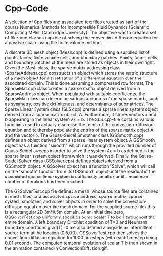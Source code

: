 # Cpp-Code
A selection of Cpp files and associated text files created as part of the course Numerical Methods for Incompresible Fluid Dynamics (Scientific Computing MPhil, Cambridge University). 
The objective was to create a set of files and classes capable of solving the convection-diffusion equation for a passive scalar using the finite volume method.

A discrete 3D mesh object (Mesh.cpp) is defined using a supplied list of points, faces, finite volume cells, and boundary patches. Points, faces, cells, and boundary patches of the mesh are stored as objects in their own right.
Given the Mesh class, the sparse matrix addressing class (SparseAddress.cpp) constructs an object which stores the matrix structure of a mesh object for discretisation of a differential equation over the associated domain.
This is done assuming a compressed row format. 
The SparseMat.cpp class creates a sparse matrix object derived from a SparseAddress object. When populated with suitable coefficients, the SparseMat class can determine various attributes of the sparse matrix, such as symmetry, positive definiteness, and determinants of submatrices. 
The Sparse Linear System class (SLS.cpp) creates a sparse linear system object derived from a sparse matrix object, A. Furthermore, it stores vectors x and b appearing in the linear system Ax = b. The SLS.cpp-file contains various functions used to actually discretise the terms of the convection-diffusion equation and to thereby populate the entries of the sparse matrix object A and the vector b.
The Gauss-Seidel Smoother class (GSSmooth.cpp) defines an object derived from a sparse linear system object. A GSSmooth object has a function "smooth" which runs through the provided number of Gauss-Seidel 
sweeps in order to solve the system Ax = b as defined in the sparse linear system object from which it was derived. 
Finally, the Gauss-Seidel Solver class (GSSolver.cpp) defines objects derived from a GSSmooth object. A GSSolver object has a function "Solve", which will call on the "smooth" function from its GSSmooth object until
the residual of the associated sparse linear system is sufficiently small or until a maximum number of iterations has been reached.

The GSSolverTest.cpp file defines a mesh (whose source files are contained in mesh_files) and associated sparse address, sparse matrix, sparse system, smoother, and solver objects in order to solve the convection-diffusion
equation over the mesh domain. For the supplied source files this is a rectangular 2D 3m*0.5m domain. At an initial time zero, GSSolverTest.cpp uniformly specifies some scalar T to be 1 throughout the entire domain.
A left boundary Dirichlet condition of T=0 and Neumann boundary conditions grad(T)=0 are also defined alongside an intermittent source term at the location (0.5,0.0). GSSolverTest.cpp then solves the convection-diffusion
equation for 1000 timesteps (with each timestep being 0.01 second). The computed temporal evolution of scalar T is then shown in the animation contained in ConvectionDiffusion.gif. 
